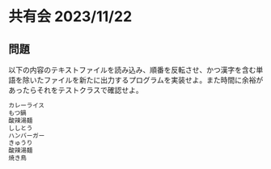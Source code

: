 # 共有会 2023/11/22
## 問題
以下の内容のテキストファイルを読み込み、順番を反転させ、かつ漢字を含む単語を除いたファイルを新たに出力するプログラムを実装せよ。また時間に余裕があったらそれをテストクラスで確認せよ。
```text:sample.txt
カレーライス
もつ鍋
酸辣湯麺
ししとう
ハンバーガー
きゅうり
酸辣湯麺
焼き鳥
```
